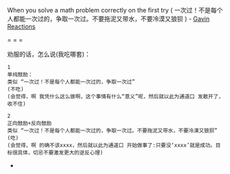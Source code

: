 
When you solve a math problem correctly on the first try ( 一次过！不是每个人都能一次过的，争取一次过。不要拖泥又带水，不要冷漠又狼狈 ) - [Gavin Reactions](https://www.v2ex.com/notes/28139)

= = =

劝服的话，怎么说(我吃哪套)：
```
1
单纯鼓励：
类似 “一次过！不是每个人都能一次过的，争取一次过”
(不吃)
(会觉得，啊 我凭什么这么做啊，这个事情有什么“意义”呢，然后就以此为通道口 发散开了，收不住)

2
正向鼓励+反向鼓励
类似 “一次过！不是每个人都能一次过的，争取一次过。不要拖泥又带水，不要冷漠又狼狈”
(吃)
(会觉得，啊 的确不该xxxx，然后就以此为通道口 开始做事了:只要没‘xxxx’就是成功。目标很具体，切忌不要激发更大的逆反心理)
```


-

